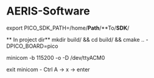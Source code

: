 # AERIS-Software

export PICO_SDK_PATH=/home/**Path**/**To/**SDK**/

** In project dir**
mkdir build/ && cd build/ && cmake .. -DPICO_BOARD=pico

minicom -b 115200 -o -D /dev/ttyACM0

exit minicom - Ctrl A -> x -> enter
